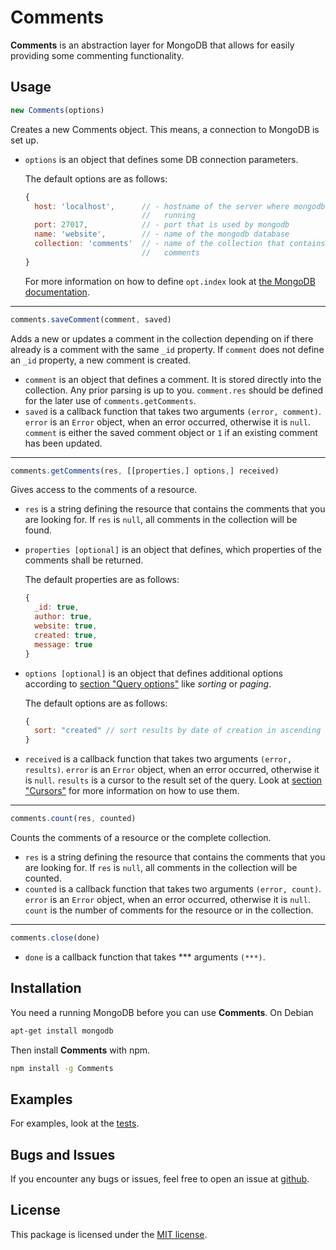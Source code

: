 # Comments

**Comments** is an abstraction layer for MongoDB that allows for easily
providing some commenting functionality.

## Usage

```javascript
new Comments(options)
```

Creates a new Comments object. This means, a connection to MongoDB is set up.

*   `options` is an object that defines some DB connection parameters.

    The default options are as follows:

    ```javascript
    {
      host: 'localhost',      // - hostname of the server where mongodb is
                              //   running
      port: 27017,            // - port that is used by mongodb
      name: 'website',        // - name of the mongodb database
      collection: 'comments'  // - name of the collection that contains the
                              //   comments
    }
    ```

    For more information on how to define `opt.index` look at
    [the MongoDB documentation][mongodb-doc-indexes].

---

```javascript
comments.saveComment(comment, saved)
```

Adds a new or updates a comment in the collection depending on if there already
is a comment with the same `_id` property. If `comment` does not define an
`_id` property, a new comment is created.

*   `comment` is an object that defines a comment. It is stored directly into
    the collection. Any prior parsing is up to you. `comment.res` should be
    defined for the later use of `comments.getComments`.
*   `saved` is a callback function that takes two arguments `(error, comment)`.
    `error` is an `Error` object, when an error occurred, otherwise it is
    `null`. `comment` is either the saved comment object or `1` if an existing
    comment has been updated.

---

```javascript
comments.getComments(res, [[properties,] options,] received)
```

Gives access to the comments of a resource.

*   `res` is a string defining the resource that contains the comments that you
    are looking for. If `res` is `null`, all comments in the collection will be
    found.
*   `properties [optional]` is an object that defines, which properties of the
    comments shall be returned.

    The default properties are as follows:

    ```javascript
    {
      _id: true,
      author: true,
      website: true,
      created: true,
      message: true
    }
    ```
*   `options [optional]` is an object that defines additional options according
    to [section "Query options"][mongodb-doc-queries] like _sorting_ or
    _paging_.

    The default options are as follows:

    ```javascript
    {
      sort: "created" // sort results by date of creation in ascending order
    }
    ```
*   `received` is a callback function that takes two arguments
    `(error, results)`. `error` is an `Error` object, when an error occurred,
    otherwise it is `null`. `results` is a cursor to the result set of the
    query. Look at [section "Cursors"][mongodb-doc-queries] for more
    information on how to use them.

---

```javascript
comments.count(res, counted)
```

Counts the comments of a resource or the complete collection.

*   `res` is a string defining the resource that contains the comments that you
    are looking for. If `res` is `null`, all comments in the collection will be
    counted.
*   `counted` is a callback function that takes two arguments `(error, count)`.
    `error` is an `Error` object, when an error occurred, otherwise it is
    `null`. `count` is the number of comments for the resource or in the
    collection.

---

```javascript
comments.close(done)
```

*   `done` is a callback function that takes *** arguments `(***)`.

## Installation

You need a running MongoDB before you can use **Comments**. On Debian

```bash
apt-get install mongodb
```

Then install **Comments** with npm.

```bash
npm install -g Comments
```

## Examples

For examples, look at the [tests][test-dir].

## Bugs and Issues

If you encounter any bugs or issues, feel free to open an issue at
[github][issues].

## License

This package is licensed under the
[MIT license][license].

[mongodb-doc-indexes]:https://github.com/christkv/node-mongodb-native/blob/master/docs/indexes.md
[mongodb-doc-queries]:https://github.com/christkv/node-mongodb-native/blob/master/docs/queries.md
[test-dir]:https://github.com/pvorb/node-comments/tree/master/test
[issues]:https://github.com/pvorb/node-comments/issues
[license]:http://vorb.de/license/mit.html
